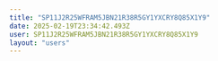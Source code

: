 ```yaml
---
title: "SP11J2R25WFRAM5JBN21R38R5GY1YXCRY8Q85X1Y9"
date: 2025-02-19T23:34:42.493Z
user: SP11J2R25WFRAM5JBN21R38R5GY1YXCRY8Q85X1Y9
layout: "users"
---
```

    